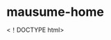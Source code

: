 # mausume-home
<！DOCTYPE html>
<html>
<head>
	<meta charset="utf-8">
	<title>position</title>
	<style type="text/css">
		*{
		   padding: 0;
		   margin: 0;
		}
		.page{
			width: 100%;
			height: 4043px;
			background: url("mooc.png") center top no-repeat;
		}
		.nav{
			width: 160px;
			height: 205px;
			position: fixed;
			left:0;
			top: 50%;
			margin-top: -103px;
			font-family: 'Microsoft YaHei';
		}
		.nav-li{
			width: 160px;
			height: auto;
			border-bottom: 1px solid #FFF;
			background: #333;
			text-align: center;
			line-height: 40px;
			color: #FFF;
			font-size: 16px;
			cursor: pointer;

		}
		.nav-li ul{
			width: 160px;
			height: auto;
            background: #FFF;
            display: none;
		}
		.nav-li:hover ul{
            display: block; 
		}
		.nav-li ul li{
			width: 160px;
			height: 40px;
			border-bottom: 1px dashed #666;
			color: #333;
			text-align: center;
			line-height: 40px;
			position: relative;
		}
		.tit{
			width: 160px;
			height: 40px;
		}
		.list-3{
			width: 160px;
			height: auto;
			position: absolute;
			left: 150px;
			top: 0;
			display: none;
		}
		.list-3DOM{
			width: 160px;
			height: 40px;
			background: #444;
			border: 1px solid #FFF;
			text-align: center;
			line-height: 40px;
			color: #FFF;

		}
		.nav-li ul li:hover .list-3{
			display: block;
		}
	</style>
</head>
<body>
	<div class="page"> 
         <div class="nav">
         	<div class="nav-li">
         	<div class="tit">固定的标题栏</div>
         	<ul>
         		<li> 
                  二级栏目  
                  <div class="list-3">
                  <div class="list-3DOM">三级栏目</div>
                  <div class="list-3DOM">三级栏目</div>
                  <div class="list-3DOM">三级栏目</div>
                  <div class="list-3DOM">三级栏目</div>
              </div>
         		</li>
         		<li> 
                  二级栏目 
                  <div class="list-3">
                  <div class="list-3DOM">三级栏目</div>
                  <div class="list-3DOM">三级栏目</div>
                  <div class="list-3DOM">三级栏目</div>
                  <div class="list-3DOM">三级栏目</div>
              </div>
         		</li>
         		<li> 
                  二级栏目 
                  <div class="list-3">
                  <div class="list-3DOM">三级栏目</div>
                  <div class="list-3DOM">三级栏目</div>
                  <div class="list-3DOM">三级栏目</div>
                  <div class="list-3DOM">三级栏目</div>
              </div>
         		</li>
         		<li> 
                  二级栏目
                  <div class="list-3">
                  <div class="list-3DOM">三级栏目</div>
                  <div class="list-3DOM">三级栏目</div>
                  <div class="list-3DOM">三级栏目</div>
                  <div class="list-3DOM">三级栏目</div>
              </div> 
         		</li>
         	</ul>

         </div>
<div class="nav-li">
         	<div class="tit">固定的标题栏</div>
         	<ul>
         		<li> 
                  二级栏目  
                  <div class="list-3">
                  <div class="list-3DOM">三级栏目</div>
                  <div class="list-3DOM">三级栏目</div>
                  <div class="list-3DOM">三级栏目</div>
                  <div class="list-3DOM">三级栏目</div>
              </div>
         		</li>
         		<li> 
                  二级栏目 
                  <div class="list-3">
                  <div class="list-3DOM">三级栏目</div>
                  <div class="list-3DOM">三级栏目</div>
                  <div class="list-3DOM">三级栏目</div>
                  <div class="list-3DOM">三级栏目</div>
              </div>
         		</li>
         		<li> 
                  二级栏目 
                  <div class="list-3">
                  <div class="list-3DOM">三级栏目</div>
                  <div class="list-3DOM">三级栏目</div>
                  <div class="list-3DOM">三级栏目</div>
                  <div class="list-3DOM">三级栏目</div>
              </div>
         		</li>
         		<li> 
                  二级栏目
                  <div class="list-3">
                  <div class="list-3DOM">三级栏目</div>
                  <div class="list-3DOM">三级栏目</div>
                  <div class="list-3DOM">三级栏目</div>
                  <div class="list-3DOM">三级栏目</div>
              </div> 
         		</li>
         	</ul>

         </div>
 <div class="nav-li">
         	<div class="tit">固定的标题栏</div>
         	<ul>
         		<li> 
                  二级栏目  
                  <div class="list-3">
                  <div class="list-3DOM">三级栏目</div>
                  <div class="list-3DOM">三级栏目</div>
                  <div class="list-3DOM">三级栏目</div>
                  <div class="list-3DOM">三级栏目</div>
              </div>
         		</li>
         		<li> 
                  二级栏目 
                  <div class="list-3">
                  <div class="list-3DOM">三级栏目</div>
                  <div class="list-3DOM">三级栏目</div>
                  <div class="list-3DOM">三级栏目</div>
                  <div class="list-3DOM">三级栏目</div>
              </div>
         		</li>
         		<li> 
                  二级栏目 
                  <div class="list-3">
                  <div class="list-3DOM">三级栏目</div>
                  <div class="list-3DOM">三级栏目</div>
                  <div class="list-3DOM">三级栏目</div>
                  <div class="list-3DOM">三级栏目</div>
              </div>
         		</li>
         		<li> 
                  二级栏目
                  <div class="list-3">
                  <div class="list-3DOM">三级栏目</div>
                  <div class="list-3DOM">三级栏目</div>
                  <div class="list-3DOM">三级栏目</div>
                  <div class="list-3DOM">三级栏目</div>
              </div> 
         		</li>
         	</ul>

         </div>
         <div class="nav-li">
         	<div class="tit">固定的标题栏</div>
         	<ul>
         		<li> 
                  二级栏目  
                  <div class="list-3">
                  <div class="list-3DOM">三级栏目</div>
                  <div class="list-3DOM">三级栏目</div>
                  <div class="list-3DOM">三级栏目</div>
                  <div class="list-3DOM">三级栏目</div>
              </div>
         		</li>
         		<li> 
                  二级栏目 
                  <div class="list-3">
                  <div class="list-3DOM">三级栏目</div>
                  <div class="list-3DOM">三级栏目</div>
                  <div class="list-3DOM">三级栏目</div>
                  <div class="list-3DOM">三级栏目</div>
              </div>
         		</li>
         		<li> 
                  二级栏目 
                  <div class="list-3">
                  <div class="list-3DOM">三级栏目</div>
                  <div class="list-3DOM">三级栏目</div>
                  <div class="list-3DOM">三级栏目</div>
                  <div class="list-3DOM">三级栏目</div>
              </div>
         		</li>
         		<li> 
                  二级栏目
                  <div class="list-3">
                  <div class="list-3DOM">三级栏目</div>
                  <div class="list-3DOM">三级栏目</div>
                  <div class="list-3DOM">三级栏目</div>
                  <div class="list-3DOM">三级栏目</div>
              </div> 
         		</li>
         	</ul>

         </div>        
         </div>
	</div>
</body>	
</html>
